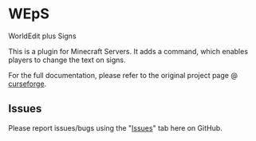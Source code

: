 # WEpS
WorldEdit plus Signs

This is a plugin for Minecraft Servers. It adds a command, which enables players to change the text on signs.

For the full documentation, please refer to the original project page @ [curseforge](https://www.curseforge.com/minecraft/bukkit-plugins/world-edit-plus-signs).

## Issues

Please report issues/bugs using the "[Issues](https://github.com/ricardoboss/WEpS/issues)" tab here on GitHub.

